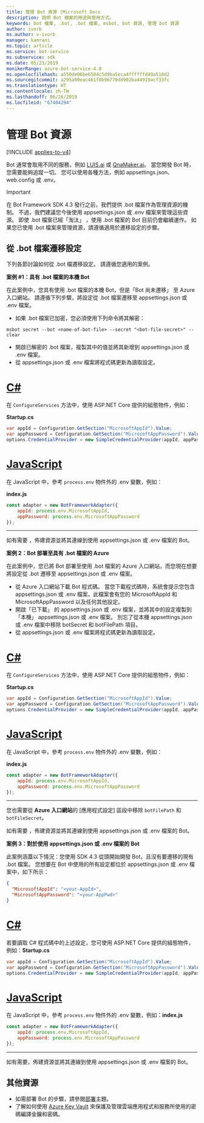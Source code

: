```yaml
---
title: 管理 Bot 資源 |Microsoft Docs
description: 說明 Bot 檔案的用途與使用方式。
keywords: bot 檔案, .bot, .bot 檔案, msbot, bot 資源, 管理 bot 資源
author: ivorb
ms.author: v-ivorb
manager: kamrani
ms.topic: article
ms.service: bot-service
ms.subservice: sdk
ms.date: 05/23/2019
monikerRange: azure-bot-service-4.0
ms.openlocfilehash: a550de06be6584c5d9ba5eca4ffffffd49a518d2
ms.sourcegitcommit: a295a90eac461f8b96770dd902ba44919acf33fc
ms.translationtype: HT
ms.contentlocale: zh-TW
ms.lasthandoff: 06/26/2019
ms.locfileid: "67404294"
---
```

# <a name="manage-bot-resources"></a>管理 Bot 資源

[!INCLUDE [applies-to-v4](../includes/applies-to.md)]

Bot 通常會取用不同的服務，例如 [LUIS.ai](https://luis.ai) 或 [QnaMaker.ai](https://qnamaker.ai)。 當您開發 Bot 時，您需要能夠追蹤一切。 您可以使用各種方法，例如 appsettings.json、web.config 或 .env。 

> [!IMPORTANT]
> 在 Bot Framework SDK 4.3 發行之前，我們提供 .bot 檔案作為管理資源的機制。 不過，我們建議您今後使用 appsettings.json 或 .env 檔案來管理這些資源。 即使 .bot 檔案已經「淘汰」  ，使用 .bot 檔案的 Bot 目前仍會繼續運作。 如果您已使用 .bot 檔案來管理資源，請遵循適用於遷移設定的步驟。 

## <a name="migrating-settings-from-bot-file"></a>從 .bot 檔案遷移設定
下列各節討論如何從 .bot 檔遷移設定。 請遵循您適用的案例。

**案例 #1：具有 .bot 檔案的本機 Bot**

在此案例中，您具有使用 .bot 檔案的本機 Bot，但是「Bot 尚未遷移」  至 Azure 入口網站。 請遵循下列步驟，將設定從 .bot 檔案遷移至 appsettings.json 或 .env 檔案。

- 如果 .bot 檔案已加密，您必須使用下列命令將其解密：

```cli
msbot secret --bot <name-of-bot-file> --secret "<bot-file-secret>" --clear
```

- 開啟已解密的 .bot 檔案，複製其中的值並將其新增到 appsettings.json 或 .env 檔案。
- 從 appsettings.json 或 .env 檔案將程式碼更新為讀取設定。

# <a name="ctabcsharp"></a>[C#](#tab/csharp)

在 `ConfigureServices` 方法中，使用 ASP.NET Core 提供的組態物件，例如： 

**Startup.cs**
```csharp
var appId = Configuration.GetSection("MicrosoftAppId").Value;
var appPassword = Configuration.GetSection("MicrosoftAppPassword").Value;
options.CredentialProvider = new SimpleCredentialProvider(appId, appPassword);
```
# <a name="javascripttabjs"></a>[JavaScript](#tab/js)

在 JavaScript 中，參考 `process.env` 物件外的 .env 變數，例如：
   
**index.js**

```js
const adapter = new BotFrameworkAdapter({
    appId: process.env.MicrosoftAppId,
    appPassword: process.env.MicrosoftAppPassword
});
```
---

如有需要  ，佈建資源並將其連線到使用 appsettings.json 或 .env 檔案的 Bot。

**案例 2：Bot 部署至具有 .bot 檔案的 Azure**

在此案例中，您已將 Bot 部署至使用 .bot 檔案的 Azure 入口網站，而您現在想要將設定從 .bot 遷移至 appsettings.json 或 .env 檔案。

- 從 Azure 入口網站下載 Bot 程式碼。 當您下載程式碼時，系統會提示您包含 appsettings.json 或 .env 檔案，此檔案會有您的 MicrosoftAppId 和 MicrosoftAppPassword 以及任何其他設定。 
- 開啟「已下載」  的 appsettings.json 或 .env 檔案，並將其中的設定複製到「本機」  appsettings.json 或 .env 檔案。 別忘了從本機 appsettings.json 或 .env 檔案中移除 botSecret 和 botFilePath 項目。
- 從 appsettings.json 或 .env 檔案將程式碼更新為讀取設定。

# <a name="ctabcsharp"></a>[C#](#tab/csharp)
在 `ConfigureServices` 方法中，使用 ASP.NET Core 提供的組態物件，例如： 

**Startup.cs**
```csharp
var appId = Configuration.GetSection("MicrosoftAppId").Value;
var appPassword = Configuration.GetSection("MicrosoftAppPassword").Value;
options.CredentialProvider = new SimpleCredentialProvider(appId, appPassword);
```
# <a name="javascripttabjs"></a>[JavaScript](#tab/js)
在 JavaScript 中，參考 `process.env` 物件外的 .env 變數，例如：
   
**index.js**

```js
const adapter = new BotFrameworkAdapter({
    appId: process.env.MicrosoftAppId,
    appPassword: process.env.MicrosoftAppPassword
});
```
---

您也需要從 **Azure 入口網站**的 [應用程式設定]  區段中移除 `botFilePath` 和 `botFileSecret`。

如有需要  ，佈建資源並將其連線到使用 appsettings.json 或 .env 檔案的 Bot。

**案例 3：對於使用 appsettings.json 或 .env 檔案的 Bot**

此案例涵蓋以下情況：您使用 SDK 4.3 從頭開始開發 Bot，且沒有要遷移的現有 .bot 檔案。 您想要在 Bot 中使用的所有設定都位於 appsettings.json 或 .env 檔案中，如下所示：

```JSON
{
  "MicrosoftAppId": "<your-AppId>",
  "MicrosoftAppPassword": "<your-AppPwd>"
}
```

# <a name="ctabcsharp"></a>[C#](#tab/csharp)

若要讀取 C# 程式碼中的上述設定，您可使用 ASP.NET Core 提供的組態物件，例如：**Startup.cs**
```csharp
var appId = Configuration.GetSection("MicrosoftAppId").Value;
var appPassword = Configuration.GetSection("MicrosoftAppPassword").Value;
options.CredentialProvider = new SimpleCredentialProvider(appId, appPassword);
```

# <a name="javascripttabjs"></a>[JavaScript](#tab/js)
在 JavaScript 中，參考 `process.env` 物件外的 .env 變數，例如：**index.js**
```js
const adapter = new BotFrameworkAdapter({
    appId: process.env.MicrosoftAppId,
    appPassword: process.env.MicrosoftAppPassword
});
```

---

如有需要，佈建資源並將其連線到使用 appsettings.json 或 .env 檔案的 Bot。

## <a name="additional-resources"></a>其他資源
- 如需部署 Bot 的步驟，請參閱[部署](../bot-builder-deploy-az-cli.md)主題。
- 了解如何使用 [Azure Key Vault](https://docs.microsoft.com/azure/key-vault/key-vault-overview) 來保護及管理雲端應用程式和服務所使用的密碼編譯金鑰和密碼。
